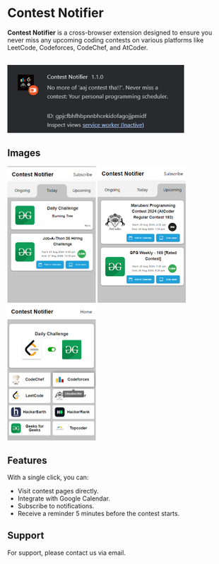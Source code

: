 # Contest Notifier

**Contest Notifier** is a cross-browser extension designed to ensure you never miss any upcoming coding contests on various platforms like LeetCode, Codeforces, CodeChef, and AtCoder.

<br>

<img src="public/Assets/ext_image.png" alt="Screenshot 1" width="400"/>


## Images

<!-- ![Screenshot 1](public/Assets/Screenshot%202024-08-20%20233651.png)
![Screenshot 2](public/Assets/Screenshot%202024-08-20%20233717.png)
![Screenshot 3](public/Assets/Screenshot%202024-08-20%20233745.png) -->
<div style="display: inline-block;">
  <img src="public/Assets/Screenshot%202024-08-20%20233651.png" alt="Screenshot 1" width="200"/>
  <img src="public/Assets/Screenshot%202024-08-20%20233717.png" alt="Screenshot 2" width="200"/>
  <img src="public/Assets/Screenshot%202024-08-20%20233745.png" alt="Screenshot 3" width="200"/>
</div>



## Features

With a single click, you can:

- Visit contest pages directly.
- Integrate with Google Calendar.
- Subscribe to notifications.
- Receive a reminder 5 minutes before the contest starts.

## Support

For support, please contact us via email.
